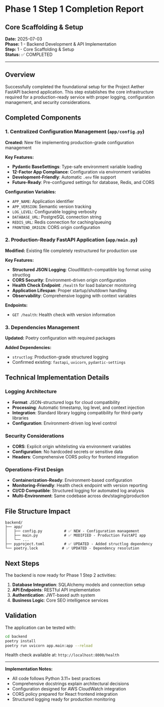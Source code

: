 # Phase 1 Step 1 Completion Report
## Core Scaffolding & Setup

**Date:** 2025-07-03  
**Phase:** 1 - Backend Development & API Implementation  
**Step:** 1 - Core Scaffolding & Setup  
**Status:** ✅ COMPLETED

---

## Overview

Successfully completed the foundational setup for the Project Aether FastAPI backend application. This step establishes the core infrastructure required for a production-ready service with proper logging, configuration management, and security considerations.

## Completed Components

### 1. Centralized Configuration Management (`app/config.py`)

**Created:** New file implementing production-grade configuration management

**Key Features:**
- **Pydantic BaseSettings**: Type-safe environment variable loading
- **12-Factor App Compliance**: Configuration via environment variables
- **Development-Friendly**: Automatic `.env` file support
- **Future-Ready**: Pre-configured settings for database, Redis, and CORS

**Configuration Variables:**
- `APP_NAME`: Application identifier
- `APP_VERSION`: Semantic version tracking
- `LOG_LEVEL`: Configurable logging verbosity
- `DATABASE_URL`: PostgreSQL connection string
- `REDIS_URL`: Redis connection for caching/queuing
- `FRONTEND_ORIGIN`: CORS origin configuration

### 2. Production-Ready FastAPI Application (`app/main.py`)

**Modified:** Existing file completely restructured for production use

**Key Features:**
- **Structured JSON Logging**: CloudWatch-compatible log format using structlog
- **CORS Security**: Environment-driven origin configuration
- **Health Check Endpoint**: `/health` for load balancer monitoring
- **Application Lifespan**: Proper startup/shutdown handling
- **Observability**: Comprehensive logging with context variables

**Endpoints:**
- `GET /health`: Health check with version information

### 3. Dependencies Management

**Updated:** Poetry configuration with required packages

**Added Dependencies:**
- `structlog`: Production-grade structured logging
- Confirmed existing: `fastapi`, `uvicorn`, `pydantic-settings`

## Technical Implementation Details

### Logging Architecture
- **Format**: JSON-structured logs for cloud compatibility
- **Processing**: Automatic timestamp, log level, and context injection
- **Integration**: Standard library logging compatibility for third-party libraries
- **Configuration**: Environment-driven log level control

### Security Considerations
- **CORS**: Explicit origin whitelisting via environment variables
- **Configuration**: No hardcoded secrets or sensitive data
- **Headers**: Comprehensive CORS policy for frontend integration

### Operations-First Design
- **Containerization-Ready**: Environment-based configuration
- **Monitoring-Friendly**: Health check endpoint with version reporting
- **CI/CD Compatible**: Structured logging for automated log analysis
- **Multi-Environment**: Same codebase across dev/staging/production

## File Structure Impact

```
backend/
├── app/
│   ├── config.py          # ✅ NEW - Configuration management
│   ├── main.py            # ✅ MODIFIED - Production FastAPI app
│   └── ...
├── pyproject.toml         # ✅ UPDATED - Added structlog dependency
└── poetry.lock           # ✅ UPDATED - Dependency resolution
```

## Next Steps

The backend is now ready for Phase 1 Step 2 activities:

1. **Database Integration**: SQLAlchemy models and connection setup
2. **API Endpoints**: RESTful API implementation
3. **Authentication**: JWT-based auth system
4. **Business Logic**: Core SEO intelligence services

## Validation

The application can be tested with:
```bash
cd backend
poetry install
poetry run uvicorn app.main:app --reload
```

Health check available at: `http://localhost:8000/health`

---

**Implementation Notes:**
- All code follows Python 3.11+ best practices
- Comprehensive docstrings explain architectural decisions
- Configuration designed for AWS CloudWatch integration
- CORS policy prepared for React frontend integration
- Structured logging ready for production monitoring